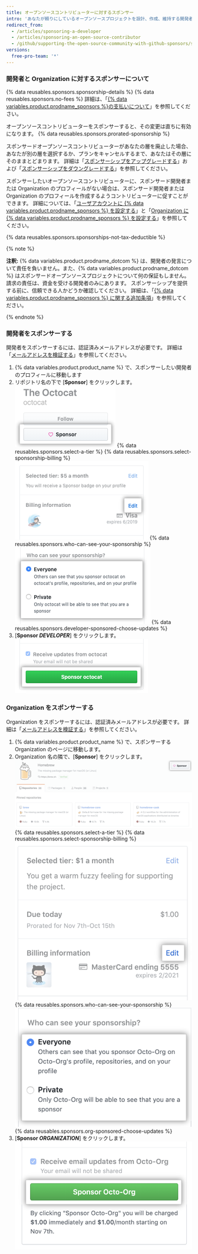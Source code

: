 ```yaml
---
title: オープンソースコントリビューターに対するスポンサー
intro: 'あなたが頼りにしているオープンソースプロジェクトを設計、作成、維持する開発者または Organization に対して、毎月定期的に支払いをすることができます。'
redirect_from:
  - /articles/sponsoring-a-developer
  - /articles/sponsoring-an-open-source-contributor
  - /github/supporting-the-open-source-community-with-github-sponsors/sponsoring-a-developer
versions:
  free-pro-team: '*'
---
```


### 開発者と Organization に対するスポンサーについて

{% data reusables.sponsors.sponsorship-details %} {% data reusables.sponsors.no-fees %} 詳細は、「[{% data variables.product.prodname_sponsors %}の支払いについて](/articles/about-billing-for-github-sponsors)」を参照してください。

オープンソースコントリビューターをスポンサーすると、その変更は直ちに有効になります。 {% data reusables.sponsors.prorated-sponsorship %}

スポンサードオープンソースコントリビューターがあなたの層を廃止した場合、あなたが別の層を選択するか、プランをキャンセルするまで、あなたはその層にそのままとどまります。 詳細は「[スポンサーシップをアップグレードする](/articles/upgrading-a-sponsorship)」および「[スポンサーシップをダウングレードする](/articles/downgrading-a-sponsorship)」を参照してください。

スポンサーしたいオープンソースコントリビューターに、スポンサード開発者または Organization のプロフィールがない場合は、スポンサード開発者または Organization のプロフィールを作成するようコントリビューターに促すことができます。 詳細については、「[ユーザアカウントに {% data variables.product.prodname_sponsors %} を設定する](/github/supporting-the-open-source-community-with-github-sponsors/setting-up-github-sponsors-for-your-user-account)」と「[Organization に {% data variables.product.prodname_sponsors %} を設定する](/github/supporting-the-open-source-community-with-github-sponsors/setting-up-github-sponsors-for-your-organization)」を参照してください。

{% data reusables.sponsors.sponsorships-not-tax-deductible %}

{% note %}

**注釈:** {% data variables.product.prodname_dotcom %} は、開発者の発言について責任を負いません。また、{% data variables.product.prodname_dotcom %} はスポンサードオープンソースプロジェクトについて何の保証もしません。 請求の責任は、資金を受ける開発者のみにあります。 スポンサーシップを提供する前に、信頼できる人かどうか確認してください。 詳細は、「[{% data variables.product.prodname_sponsors %} に関する追加条項](/github/site-policy/github-sponsors-additional-terms)」を参照してください。

{% endnote %}

### 開発者をスポンサーする

開発者をスポンサーするには、認証済みメールアドレスが必要です。 詳細は「[メールアドレスを検証する](/github/getting-started-with-github/verifying-your-email-address)」を参照してください。

1. {% data variables.product.product_name %} で、スポンサーしたい開発者のプロフィールに移動します
2. リポジトリ名の下で [**Sponsor**] をクリックします。 ![[Sponsor] ボタン](/assets/images/help/profile/sponsor-button.png)
{% data reusables.sponsors.select-a-tier %}
{% data reusables.sponsors.select-sponsorship-billing %}
  ![[Edit payment] ボタン](/assets/images/help/sponsors/edit-sponsorship-payment-button.png)
{% data reusables.sponsors.who-can-see-your-sponsorship %}
  ![あなたのスポンサーシップを見ることができる人を選択するラジオボタン](/assets/images/help/sponsors/who-can-see-sponsorship.png)
{% data reusables.sponsors.developer-sponsored-choose-updates %}
7. [**Sponsor _DEVELOPER_**] をクリックします。 ![[Sponsor developer] ボタン](/assets/images/help/sponsors/sponsor-developer-button.png)

### Organization をスポンサーする

Organization をスポンサーするには、認証済みメールアドレスが必要です。 詳細は「[メールアドレスを検証する](/github/getting-started-with-github/verifying-your-email-address)」を参照してください。

1. {% data variables.product.product_name %} で、スポンサーする Organization のページに移動します。
2. Organization 名の隣で、[**Sponsor**] をクリックします。 ![[Sponsor] ボタン](/assets/images/help/sponsors/sponsor-org-button.png)
{% data reusables.sponsors.select-a-tier %}
{% data reusables.sponsors.select-sponsorship-billing %}
  ![[Edit payment] ボタン](/assets/images/help/sponsors/edit-org-sponsorship-payment-button.png)
{% data reusables.sponsors.who-can-see-your-sponsorship %}
  ![あなたのスポンサーシップを見ることができる人を選択するラジオボタン](/assets/images/help/sponsors/who-can-see-org-sponsorship.png)
{% data reusables.sponsors.org-sponsored-choose-updates %}
7. [**Sponsor _ORGANIZATION_**] をクリックします。 ![[Sponsor organization] ボタン](/assets/images/help/sponsors/sponsor-org-confirm-button.png)
